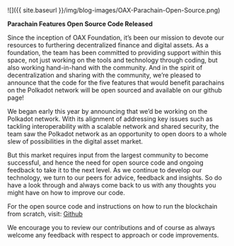 ﻿---
layout: post
author: OAX Foundation
image: /img/blog-images/OAX-Parachain-Open-Source.png
---

![]({{ site.baseurl }}/img/blog-images/OAX-Parachain-Open-Source.png)

<b>Parachain Features Open Source Code Released</b>

Since the inception of OAX Foundation, it’s been our mission to devote our resources to furthering decentralized finance and digital assets. As a foundation, the team has been committed to providing support within this space, not just working on the tools and technology through coding, but also working hand-in-hand with the community. And in the spirit of decentralization and sharing with the community, we’re pleased to announce that the code for the five features that would benefit parachains on the Polkadot network will be open sourced and available on our github page!

We began early this year by announcing that we’d be working on the Polkadot network. With its alignment of addressing key issues such as tackling interoperability with a scalable network and shared security, the team saw the Polkadot network as an opportunity to open doors to a whole slew of possibilities in the digital asset market. 

But this market requires input from the largest community to become successful, and hence the need for open source code and ongoing feedback to take it to the next level. As we continue to develop our technology, we turn to our peers for advice, feedback and insights. So do have a look through and always come back to us with any thoughts you might have on how to improve our code. 

For the open source code and instructions on how to run the blockchain from scratch, visit: [Github](https://github.com/OAXFoundation/parrot/)

We encourage you to review our contributions and of course as always welcome any feedback with respect to approach or code improvements.


